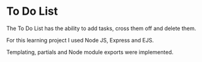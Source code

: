 # To Do List

The To Do List has the ability to add tasks, cross them off and delete them.

For this learning project I used Node JS, Express and EJS. 

Templating, partials and Node module exports were implemented.
